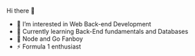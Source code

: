 Hi there 👋


- 👀 I’m interested in Web Back-end Development
- 🌱 Currently learning Back-End fundamentals and Databases
- 🤔 Node and Go Fanboy
- ⚡ Formula 1 enthusiast


